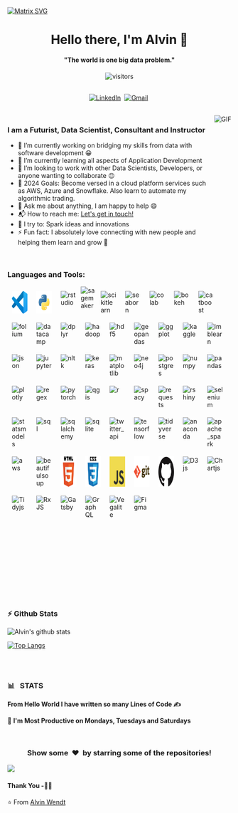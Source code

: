 
  [![Matrix SVG](https://www.intersystemsuki.com/wp-content/uploads/2020/06/finance.gif)](https://www.youtube.com/watch?v=SDkAGkd4NLc) 
<p>
  <h1 align="center"><b>Hello there, I'm Alvin 👋</b></h1>
</p>

<p>
  <h4 align="center"><b>"The world is one big data problem."</b></h4>
</p>
<p align="center">
    <img align="center" alt="visitors" src="https://gpvc.arturio.dev/alvinwendt" />
   


  
   
  </p>

</p>

<p align="center">
<br>
<a href="https://www.linkedin.com/in/alvinwendt"><img src="https://img.shields.io/badge/linkedin-%230077B5.svg?&style=for-the-badge&logo=linkedin&logoColor=white" alt="LinkedIn" /></a>&nbsp;
<a href="mailto:alvinwendt@gmail.com?subject=Hi%20Alvin"><img src="https://img.shields.io/badge/gmail-%23D14836.svg?&style=for-the-badge&logo=gmail&logoColor=white" alt="Gmail"/></a>&nbsp;
<!--<a href="https://kkvanonymous.github.io/"><img alt="Website" src="https://img.shields.io/website?style=for-the-badge&up_message=portfolio&url=https%3A%2F%2Fkkvanonymous.github.io%2F"></a>-->
</p>

<br>

<img align="right" height="270px" alt="GIF" src="https://www.analyticsindiamag.com/wp-content/uploads/2018/12/developer-dribbble.gif" />

### I am a Futurist, Data Scientist, Consultant and Instructor
- 🔭 I’m currently working on bridging my skills from data with software development :grin:
- 🌱 I’m currently learning all aspects of Application Development
- 👯 I’m looking to work with other Data Scientists, Developers, or anyone wanting to collaborate :wink:
- 🥅 2024 Goals: Become versed in a cloud platform services such as AWS, Azure and Snowflake. Also learn to automate my algorithmic trading.
- 💬 Ask me about anything, I am happy to help :smile:
- 📬 How to reach me: [Let's get in touch!][linkedin]
- 🧗 I try to: Spark ideas and innovations
- ⚡ Fun fact: I absolutely love connecting with new people and helping them learn and grow :raised_hands:

<br>

### Languages and Tools: 
<article style="display:flex;flex-wrap: wrap;">
<img style="margin:10px" align="left" alt="Visual Studio Code" width="35px" src="https://raw.githubusercontent.com/github/explore/80688e429a7d4ef2fca1e82350fe8e3517d3494d/topics/visual-studio-code/visual-studio-code.png" />
<img style="margin:10px" align="left" alt="HTML5" width="35px" src="https://raw.githubusercontent.com/github/explore/80688e429a7d4ef2fca1e82350fe8e3517d3494d/topics/python/python.png" />
<img style="margin:10px" align="left" alt="rstudio" width="35px" src="https://user-images.githubusercontent.com/70002987/122630240-fdabf700-d087-11eb-973b-57bd0dcde466.png"/>
<img align="left" alt="sagemaker" width="35px" src="https://user-images.githubusercontent.com/70002987/122630241-fe448d80-d087-11eb-910e-78f539231249.png"/>
<img style="margin:10px" align="left" alt="scikitlearn" width="35px" src="https://user-images.githubusercontent.com/70002987/122630242-fe448d80-d087-11eb-903c-9343266d236e.png" />
<img style="margin:10px" align="left" alt="seaborn" width="35px" src="https://user-images.githubusercontent.com/70002987/122630243-fe448d80-d087-11eb-8db5-e8321ed2c55a.png"/>
<img style="margin:10px" align="left" alt="colab" width="35px" src="https://user-images.githubusercontent.com/70002987/122630260-1ddbb600-d088-11eb-98e6-8a9dca6be7a5.png"/>
<img style="margin:10px" align="left" alt="bokeh" width="35px" src="https://user-images.githubusercontent.com/70002987/122630261-1ddbb600-d088-11eb-9cec-d00bc3eaa51b.png"/>
<img style="margin:10px" align="left" alt="catboost" width="35px" src="https://user-images.githubusercontent.com/70002987/122630262-1e744c80-d088-11eb-8abc-95a9bd871247.png"/>
<img style="margin:10px" align="left" alt="folium" width="35px" src="https://user-images.githubusercontent.com/70002987/122630264-23390080-d088-11eb-9220-eef2371d87ce.jpg"/>
<img style="margin:10px" align="left" alt="datacamp" width="35px" src="https://user-images.githubusercontent.com/70002987/122630265-23d19700-d088-11eb-9e50-1bf9a4e9630a.png"/>
<img style="margin:10px" align="left" alt="dplyr" width="35px" src="https://user-images.githubusercontent.com/70002987/122630267-23d19700-d088-11eb-9930-854c3d3c643e.png"/>
<img style="margin:10px" align="left" alt="hadoop" width="35px" src="https://user-images.githubusercontent.com/70002987/122630273-29c77800-d088-11eb-940d-191cd911783c.png"/>
<img style="margin:10px" align="left" alt="hdf5" width="35px" src="https://user-images.githubusercontent.com/70002987/122630275-2a600e80-d088-11eb-94a6-7d6c54909ba0.png"/>
<img style="margin:10px" align="left" alt="geopandas" width="35px" src="https://user-images.githubusercontent.com/70002987/122630276-2a600e80-d088-11eb-9833-7fc8094d6036.png"/>
<img style="margin:10px" align="left" alt="ggplot" width="35px" src="https://user-images.githubusercontent.com/70002987/122630278-2af8a500-d088-11eb-84b2-de2d996a4307.png"/>
<img style="margin:10px" align="left" alt="kaggle" width="35px" src="https://user-images.githubusercontent.com/70002987/122630284-2fbd5900-d088-11eb-889c-a687d017c660.png"/>
<img style="margin:10px" align="left" alt="imblearn" width="35px" src="https://user-images.githubusercontent.com/70002987/122630285-3055ef80-d088-11eb-971d-844d5d460dc0.png"/>
<img style="margin:10px" align="left" alt="json" width="35px" src="https://user-images.githubusercontent.com/70002987/122630286-3055ef80-d088-11eb-826e-735f56f51e34.png"/>
<img style="margin:10px" align="left" alt="jupyter" width="35px" src="https://user-images.githubusercontent.com/70002987/122630287-3055ef80-d088-11eb-85bc-cafdf9d5bf99.png"/>
<img style="margin:10px" align="left" alt="nltk" width="35px" src="https://user-images.githubusercontent.com/70002987/122630292-3350e000-d088-11eb-8b40-41375332b449.png"/>
<img style="margin:10px" align="left" alt="keras" width="35px" src="https://user-images.githubusercontent.com/70002987/122630293-3350e000-d088-11eb-8676-67301f848bf7.png"/>
<img style="margin:10px" align="left" alt="matplotlib" width="35px" src="https://user-images.githubusercontent.com/70002987/122630294-33e97680-d088-11eb-8cc2-d4399e9bf3cf.png"/>
<img style="margin:10px" align="left" alt="neo4j" width="35px" src="https://user-images.githubusercontent.com/70002987/122630295-33e97680-d088-11eb-89d7-35dd0470cc0c.png"/>
<img style="margin:10px" align="left" alt="postgres" width="35px" src="https://user-images.githubusercontent.com/70002987/122630298-38159400-d088-11eb-8fbb-6a4307c1d3cd.png"/>
<img style="margin:10px" align="left" alt="numpy" width="35px" src="https://user-images.githubusercontent.com/70002987/122630299-38ae2a80-d088-11eb-83a1-e3b323a68941.png"/>
<img style="margin:10px" align="left" alt="pandas" width="35px" src="https://user-images.githubusercontent.com/70002987/122630300-38ae2a80-d088-11eb-9777-2ace54472f2c.png"/>
<img style="margin:10px" align="left" alt="plotly" width="35px" src="https://user-images.githubusercontent.com/70002987/122630301-38ae2a80-d088-11eb-901c-38a2a2626701.png"/>
<img style="margin:10px" align="left" alt="regex" width="35px" src="https://user-images.githubusercontent.com/70002987/122630302-3ba91b00-d088-11eb-9d6a-7ce102cee071.png"/>
<img style="margin:10px" align="left" alt="pytorch" width="35px" src="https://user-images.githubusercontent.com/70002987/122630303-3c41b180-d088-11eb-976e-f62691424057.png"/>
<img style="margin:10px" align="left" alt="qgis" width="35px" src="https://user-images.githubusercontent.com/70002987/122630304-3c41b180-d088-11eb-91ba-d5ebd8a9a7ea.png"/>
<img style="margin:10px" align="left" alt="r" width="35px" src="https://user-images.githubusercontent.com/70002987/122630305-3c41b180-d088-11eb-9bcb-670a4298cad3.png"/>
<img style="margin:10px" align="left" alt="spacy" width="35px" src="https://user-images.githubusercontent.com/70002987/122630309-42379280-d088-11eb-80ca-332637d03ed5.png"/>
<img style="margin:10px" align="left" alt="requests" width="35px" src="https://user-images.githubusercontent.com/70002987/122630310-42379280-d088-11eb-9754-44eb480fc2da.png"/>
<img style="margin:10px" align="left" alt="rshiny" width="35px" src="https://user-images.githubusercontent.com/70002987/122630311-42d02900-d088-11eb-9997-1ffed63e56f7.png"/>
<img style="margin:10px" align="left" alt="selenium" width="35px" src="https://user-images.githubusercontent.com/70002987/122630312-42d02900-d088-11eb-82f9-cdcf892b6d07.png"/>
<img style="margin:10px" align="left" alt="statsmodels" width="35px" src="https://user-images.githubusercontent.com/70002987/122630316-46fc4680-d088-11eb-8ea8-75c5648fde24.png"/>
<img style="margin:10px" align="left" alt="sql" width="35px" src="https://thumbs.dreamstime.com/b/sql-database-icon-logo-design-ui-ux-app-orange-inscription-shadow-96841969.jpg"/>
<img style="margin:10px" align="left" alt="sqlalchemy" width="35px" src="https://user-images.githubusercontent.com/70002987/122630318-4794dd00-d088-11eb-8700-bbd232c25b70.png"/>
<img style="margin:10px" align="left" alt="sqlite" width="35px" src="https://user-images.githubusercontent.com/70002987/122630319-4794dd00-d088-11eb-9255-877e8ea7b650.jpeg"/>
<img style="margin:10px" align="left" alt="twitter_api" width="35px" src="https://user-images.githubusercontent.com/70002987/122630321-4a8fcd80-d088-11eb-9659-84e18251e69e.png"/>
<img style="margin:10px" align="left" alt="tensorflow" width="35px" src="https://user-images.githubusercontent.com/70002987/122630322-4b286400-d088-11eb-9ea0-cdc360b2481a.png"/>
<img style="margin:10px" align="left" alt="tidyverse" width="35px" src="https://user-images.githubusercontent.com/70002987/122630323-4b286400-d088-11eb-9e57-912794e436bf.png"/>
<img style="margin:10px" align="left" alt="anaconda" width="35px" src="https://user-images.githubusercontent.com/70002987/122630251-0f8d9a00-d088-11eb-81fb-a66b1fe03516.png"/>
<img style="margin:10px" align="left" alt="apache_spark" width="35px" src="https://user-images.githubusercontent.com/70002987/122630252-0f8d9a00-d088-11eb-88ca-151b14b07763.png"/>
<img style="margin:10px" align="left" alt="aws" width="35px" src="https://user-images.githubusercontent.com/70002987/122630253-0f8d9a00-d088-11eb-9b3f-27666e7bbe14.png"/>
<img style="margin:10px" align="left" alt="beautifulsoup" width="35px" src="https://user-images.githubusercontent.com/70002987/122630254-0f8d9a00-d088-11eb-814c-97a3d350e7fd.png"/>
<img style="margin:10px" align="left" alt="HTML5" width="35px" src="https://raw.githubusercontent.com/github/explore/80688e429a7d4ef2fca1e82350fe8e3517d3494d/topics/html/html.png" />
<img style="margin:10px" align="left" alt="CSS3" width="35px" src="https://raw.githubusercontent.com/github/explore/80688e429a7d4ef2fca1e82350fe8e3517d3494d/topics/css/css.png" />
<img style="margin:10px" align="left" alt="JavaScript" width="35px" src="https://raw.githubusercontent.com/github/explore/80688e429a7d4ef2fca1e82350fe8e3517d3494d/topics/javascript/javascript.png" />
<img style="margin:10px" align="left" alt="Git" width="35px" src="https://raw.githubusercontent.com/github/explore/80688e429a7d4ef2fca1e82350fe8e3517d3494d/topics/git/git.png" />
<img style="margin:10px" align="left" alt="GitHub" width="35px" src="https://raw.githubusercontent.com/github/explore/78df643247d429f6cc873026c0622819ad797942/topics/github/github.png" />
<img style="margin:10px" align="left" alt="D3js" width="35px" src="https://raw.githubusercontent.com/d3/d3-logo/master/d3.png" />
<img style="margin:10px" align="left" alt="Chartjs" width="35px" src="https://www.chartjs.org/img/chartjs-logo.svg" />
<img style="margin:10px" align="left" alt="Tidyjs" width="35px" src="https://pbeshai.github.io/tidy/img/logo.svg" />
<img style="margin:10px" align="left" alt="RxJS" width="35px" src="https://rxjs.dev/generated/images/marketing/home/Rx_Logo-512-512.png" />
<img style="margin:10px" align="left" alt="Gatsby" width="35px" src="https://upload.wikimedia.org/wikipedia/en/d/d0/Gatsby_Logo.png" />
<img style="margin:10px" align="left" alt="GraphQL" width="35px" src="https://www.advantco.com/hubfs/GraphicQL%20Logo.png" />
<img style="margin:10px" align="left" alt="Vegalite" width="35px" src="https://upload.wikimedia.org/wikipedia/commons/thumb/5/58/Vega-Lite_Logo.svg/2560px-Vega-Lite_Logo.svg.png" />
<img style="margin:10px" align="left" alt="Figma" width="35px" src="https://userguiding.com/wp-content/uploads/2021/03/figma-courses-top.png" />  
</article>
<br>
<br>
<br>
<br>
<br>
<br>
<br>
<br>
<br>
<br>
<!--
<details>
  <summary>:zap: Github Stats</summary>
<p align='center'>
  <img align="center" src="https://github-readme-stats.vercel.app/api?username=alvinwendt&show_icons=true&title_color=fff&icon_color=79ff97&text_color=efefef&bg_color=24292e" alt="Lakshya's Github Stats">
</p>
<br>
<p align='center'>
  <img align="center" src="https://github-readme-stats.vercel.app/api/top-langs/?username=alvinwendt&show_icons=true&hide_border=true&theme=radical">
</p>
</details> -->



### ⚡ Github Stats

![Alvin's github stats](https://github-readme-stats.vercel.app/api?username=alvinwendt)

[![Top Langs](https://github-readme-stats.vercel.app/api/top-langs/?username=alvinwendt)](https://github.com/anuraghazra/github-readme-stats)




<!-- stats
![GitHub stats](https://github-readme-stats.vercel.app/api?username=alvinwendt&show_icons=true&hide_border=true&theme=dark)
![Sumanth's github Programming stats](https://github-readme-stats.vercel.app/api/top-langs/?username=alvinwendt&show_icons=true&hide_border=true")-->

<br>
  
<br>

### 📊 &nbsp; STATS

<!--START_SECTION_LINES_OF_CODE:readme-info-->
**From Hello World I have written so many Lines of Code ✍️**


<!--END_SECTION_LINES_OF_CODE:readme-info-->

<!--START_SECTION_DAILY_COMMIT:readme-info-->
<!--**I'm an early 🐤** 

| | | | |
| --- | --- | --- | --- |
|🌞 Morning                |xx commits          |![](https://via.placeholder.com/60x22/000000/000000?text=+)![](https://via.placeholder.com/340x22/b8b8b8/b8b8b8?=text=+)|x.x%|
|🌆 Daytime                |xx commits         |![](https://via.placeholder.com/172x22/000000/000000?text=+)![](https://via.placeholder.com/228x22/b8b8b8/b8b8b8?=text=+)|x.x%|
|🌃 Evening                |xx commits         |![](https://via.placeholder.com/148x22/000000/000000?text=+)![](https://via.placeholder.com/252x22/b8b8b8/b8b8b8?=text=+)|x.x%|
|🌙 Night                  |xx commits          |![](https://via.placeholder.com/20x22/000000/000000?text=+)![](https://via.placeholder.com/380x22/b8b8b8/b8b8b8?=text=+)|x.x%|
| | | | |
-->
<!--END_SECTION_DAILY_COMMIT:readme-info-->

<!--START_SECTION_WEEKLY_COMMIT:readme-info-->
📅 **I'm Most Productive on Mondays, Tuesdays and Saturdays** 
<!--
| | | | |
| --- | --- | --- | --- |
|Monday                   |xx commits          |![](https://via.placeholder.com/56x22/000000/000000?text=+)![](https://via.placeholder.com/344x22/b8b8b8/b8b8b8?=text=+)|x.x%|
|Tuesday                  |xx commits          |![](https://via.placeholder.com/32x22/000000/000000?text=+)![](https://via.placeholder.com/368x22/b8b8b8/b8b8b8?=text=+)|x.x%|
|Wednesday                |xx commits          |![](https://via.placeholder.com/56x22/000000/000000?text=+)![](https://via.placeholder.com/344x22/b8b8b8/b8b8b8?=text=+)|x.x%|
|Thursday                 |xx commits          |![](https://via.placeholder.com/96x22/000000/000000?text=+)![](https://via.placeholder.com/304x22/b8b8b8/b8b8b8?=text=+)|x.x%|
|Friday                   |xx commits          |![](https://via.placeholder.com/48x22/000000/000000?text=+)![](https://via.placeholder.com/352x22/b8b8b8/b8b8b8?=text=+)|x.x%|
|Saturday                 |xx commits          |![](https://via.placeholder.com/40x22/000000/000000?text=+)![](https://via.placeholder.com/360x22/b8b8b8/b8b8b8?=text=+)|x.x%|
|Sunday                   |xx commits          |![](https://via.placeholder.com/72x22/000000/000000?text=+)![](https://via.placeholder.com/328x22/b8b8b8/b8b8b8?=text=+)|x.x%|
| | | | |

<!--END_SECTION_WEEKLY_COMMIT:readme-info-->

<!--START_SECTION_LANGUAGE:readme-info-->
<!--**My 💖 languages R and Python** 

| | | | |
| --- | --- | --- | --- |
|Python                   |xx repos|            ![](https://via.placeholder.com/224x22/000000/000000?text=+)![](https://via.placeholder.com/176x22/b8b8b8/b8b8b8?=text=+)|55.56%|
|R                     |xx repos|             ![](https://via.placeholder.com/156x22/000000/000000?text=+)![](https://via.placeholder.com/244x22/b8b8b8/b8b8b8?=text=+)|38.89%|
|Other               |xx repos|             ![](https://via.placeholder.com/24x22/000000/000000?text=+)![](https://via.placeholder.com/376x22/b8b8b8/b8b8b8?=text=+)|5.56%|
| | | | |

<!--END_SECTION_LANGUAGE:readme-info-->

<br>

<div align="center">
<h3 align="center">Show some &nbsp;❤️&nbsp; by starring some of the repositories!</h3>
</div><img src="https://github.com/punitkmryh/punitkmryh/blob/master/wave.svg" />

<!--[website]: -->
[twitter]: https://twitter.com/sumanth_98?s=09
<!--[youtube]: https://www.youtube.com/channel/UC40R8Rvwjhu08Z0MFffNfsg-->
[linkedin]: https://www.linkedin.com/in/alvinwendt/


#### Thank You -🙏🏼

⭐️ From [Alvin Wendt](https://github.com/alvinwendt)
